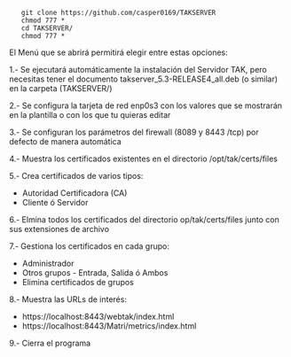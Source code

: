        git clone https://github.com/casper0169/TAKSERVER
       chmod 777 * 
       cd TAKSERVER/
       chmod 777 *

El Menú que se abrirá permitirá elegir entre estas opciones:

1.- Se ejecutará automáticamente la instalación del Servidor TAK, pero necesitas tener el documento takserver_5.3-RELEASE4_all.deb (o similar) en la carpeta (TAKSERVER/)

2.- Se configura la tarjeta de red enp0s3 con los valores que se mostrarán en la plantilla o con los que tu quieras editar

3.- Se configuran los parámetros del firewall (8089 y 8443 /tcp) por defecto de manera automática

4.- Muestra los certificados existentes en el directorio /opt/tak/certs/files

5.- Crea certificados de varios tipos:
- Autoridad Certificadora (CA)
- Cliente ó Servidor

6.- Elmina todos los certificados del directorio op/tak/certs/files junto con sus extensiones de archivo

7.- Gestiona los certificados en cada grupo:
- Administrador
- Otros grupos
       - Entrada, Salida ó Ambos
- Elimina certificados de grupos

8.- Muestra las URLs de interés:
- https://localhost:8443/webtak/index.html
- https://localhost:8443/Matri/metrics/index.html

9.- Cierra el programa
